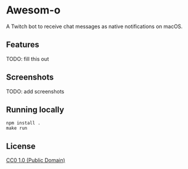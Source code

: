 # Awesom-o

A Twitch bot to receive chat messages as native notifications on macOS.

## Features

TODO: fill this out


## Screenshots

TODO: add screenshots

## Running locally

    npm install .
    make run

## License

[CC0 1.0 (Public Domain)](LICENSE.md)
